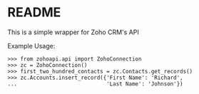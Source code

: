 # README #

This is a simple wrapper for Zoho CRM's API

Example Usage:
    
    >>> from zohoapi.api import ZohoConnection
    >>> zc = ZohoConnection()
    >>> first_two_hundred_contacts = zc.Contacts.get_records()
    >>> zc.Accounts.insert_record({'First Name': 'Richard',
    ...                            'Last Name': 'Johnson'})
